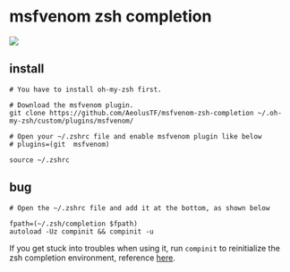 # msfvenom zsh completion  

![](https://i.imgur.com/DJV1Jie.gif)

## install 

```
# You have to install oh-my-zsh first.

# Download the msfvenom plugin.
git clone https://github.com/AeolusTF/msfvenom-zsh-completion ~/.oh-my-zsh/custom/plugins/msfvenom/

# Open your ~/.zshrc file and enable msfvenom plugin like below
# plugins=(git  msfvenom)

source ~/.zshrc
```

## bug
```
# Open the ~/.zshrc file and add it at the bottom, as shown below

fpath=(~/.zsh/completion $fpath)
autoload -Uz compinit && compinit -u
```

If you get stuck into troubles when using it, run `compinit` to reinitialize the zsh completion environment, reference [here](https://github.com/andsens/homeshick/issues/89).

